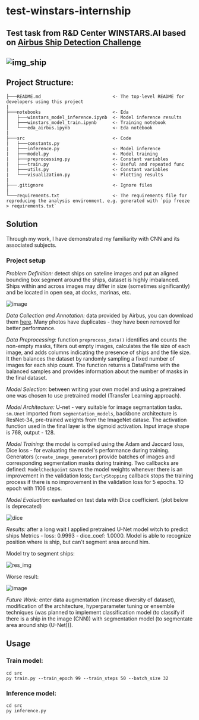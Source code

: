 # test-winstars-internship
## Test task from R&D Center WINSTARS.AI based on [Airbus Ship Detection Challenge](https://www.kaggle.com/c/airbus-ship-detection)
![img_ship](https://encrypted-tbn0.gstatic.com/images?q=tbn:ANd9GcSoknUBpPgSqMCwahq_I8rKBAO88uhg4yvIXw&usqp=CAU)
---
## Project Structure:
```
├───README.md                           <- The top-level README for developers using this project
|
├───notebooks                           <- Eda
│   ├───winstars_model_inference.ipynb  <- Model inference results
│   ├───winstars_model_train.ipynb      <- Training notebook
│   └───eda_airbus.ipynb                <- Eda notebook
|
├───src                                 <- Code
|   ├───constants.py     
|   ├───inference.py                    <- Model inference
|   ├───model.py                        <- Model training
|   ├───preprocessing.py                <- Constant variables
|   ├───train.py                        <- Useful and repeated func
|   ├───utils.py                        <- Constant variables
|   └───visualization.py                <- Plotting results
|
├───.gitignore                          <- Ignore files
|
└───requirements.txt                    <- The requirements file for reproducing the analysis environment, e.g. generated with `pip freeze > requirements.txt`
```
## Solution

Through my work, I have demonstrated my familiarity with CNN and its associated subjects.
### Project setup
*Problem Definition:* detect ships on sateline images and  put an aligned bounding box segment around the ships, dataset is highly imbalanced. Ships within and across images may differ in size (sometimes significantly) and be located in open sea, at docks, marinas, etc.

![image](https://github.com/AlexTsikhun/test-winstars-internship/assets/83775762/2613fa72-2100-4283-a322-367e5760c1a5)

*Data Collection and Annotation:* data provided by Airbus, you can download them [here](https://www.kaggle.com/competitions/airbus-ship-detection/overview). Many photos have duplicates - they have been removed for better performance.

*Data Preprocessing:* function `preprocess_data()` identifies and counts the non-empty masks, filters out empty images, calculates the file size of each image, and adds columns indicating the presence of ships and the file size. It then balances the dataset by randomly sampling a fixed number of images for each ship count. The function returns a DataFrame with the balanced samples and provides information about the number of masks in the final dataset.

*Model Selection:* between writing your own model and using a pretrained one was chosen to use pretrained model (Transfer Learning approach).

*Model Architecture:* U-net - very suitable for image segmantation tasks. `sm.Unet` imported from `segmentation_models`, backbone architecture is ResNet-34, pre-trained weights from the ImageNet datase. The activation function used in the final layer is the sigmoid activation. Input image shape is 768, output - 128.

*Model Training:* the model is compiled using the Adam  and Jaccard loss, Dice loss - for evaluating the model's performance during training.
Generators (`create_image_generator`) provide batches of images and corresponding segmentation masks during training. Two callbacks are defined: `ModelCheckpoint` saves the model weights whenever there is an improvement in the validation loss; `EarlyStopping` callback stops the training process if there is no improvement in the validation loss for 5 epochs. 10 epoch with 1106 steps.

*Model Evaluation:* eavluated on test data with Dice coefficient. (plot below is deprecated)

![dice](https://user-images.githubusercontent.com/83775762/187643841-efde5d72-aa04-45ae-8b5e-3818a90e1f29.png)

*Results:* after a long wait I applied pretrained U-Net model witch to predict ships Metrics - loss: 0.9993 - dice_coef: 1.0000. Model is able to recognize position where is ship, but can't segment area around him. 

Model try to segment ships:

![res_img](https://user-images.githubusercontent.com/83775762/188265259-f6b10136-6501-405b-9983-cf86414f1d5b.png)

Worse result:

![image](https://github.com/AlexTsikhun/test-winstars-internship/assets/83775762/4b3c6be6-1ca7-4a64-a5be-6a6bd22e7c56)

*Future Work:* enter data augmentation (increase diversity of dataset), modification of the architecture, hyperparameter tuning or ensemble techniques (was planned to implement classification model (to classify if there is a ship in the image (CNN)) with segmentation model (to segmentate area around ship (U-Net))).

## Usage
### Train model:
```
cd src
py train.py --train_epoch 99 --train_steps 50 --batch_size 32
```
### Inference model:
```
cd src
py inference.py
```
